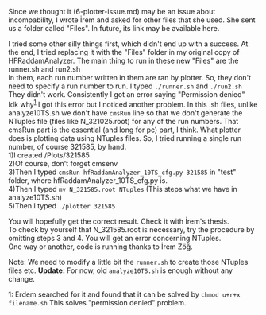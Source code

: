 Since we thought it (6-plotter-issue.md) may be an issue about incompability, I wrote İrem and asked for other files that she used. She sent us a folder called "Files". In future, its link may be available here. 

I tried some other silly things first, which didn't end up with a success. At the end, I tried replacing it with the "Files" folder in my original copy of HFRaddamAnalyzer. The main thing to run in these new "Files" are the runner.sh and run2.sh  
In them, each run number written in them are ran by plotter. So, they don't need to specify a run number to run. I typed ``./runner.sh`` and ``./run2.sh``  
They didn't work. Consistently I got an error saying "Permission denied"  
Idk why<sup>[1](#myfootnote1)</sup> I got this error but I noticed another problem. In this .sh files, unlike analyze10TS.sh we don't have ``cmsRun`` line so that we don't generate the NTuples file (files like N_321025.root) for any of the run numbers. That cmsRun part is the essential (and long for pc) part, I think. What plotter does is plotting data using NTuples files. 
So, I tried running a single run number, of course 321585, by hand.   
1)I created /Plots/321585  
2)Of course, don't forget cmsenv  
3)Then I typed ``cmsRun hfRaddamAnalyzer_10TS_cfg.py 321585`` in "test" folder, where hfRaddamAnalyzer_10TS_cfg.py is.  
4)Then I typed ``mv N_321585.root NTuples``   (This steps what we have in analyze10TS.sh)  
5)Then I typed ``./plotter 321585``   

You will hopefully get the correct result. Check it with İrem's thesis.   
To check by yourself that N_321585.root is necessary, try the procedure by omitting steps 3 and 4. You will get an error concerning NTuples.   
One way or another, code is running thanks to İrem Zöğ.

Note: We need to modify a little bit the ``runner.sh`` to create those NTuples files etc. __Update:__ For now, old ``analyze10TS.sh`` is enough without any change. 

<a name="myfootnote1">1</a>: Erdem searched for it and found that it can be solved by ``chmod u+r+x filename.sh`` This solves "permission denied" problem. 
